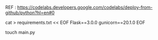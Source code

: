 REF : https://codelabs.developers.google.com/codelabs/deploy-from-github/python?hl=en#0

cat > requirements.txt << EOF
Flask==3.0.0 
gunicorn==20.1.0 
EOF

touch main.py